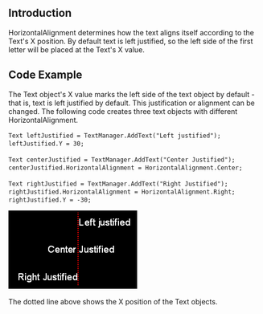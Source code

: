 ## Introduction

HorizontalAlignment determines how the text aligns itself according to the Text's X position. By default text is left justified, so the left side of the first letter will be placed at the Text's X value.

## Code Example

The Text object's X value marks the left side of the text object by default - that is, text is left justified by default. This justification or alignment can be changed. The following code creates three text objects with different HorizontalAlignment.

    Text leftJustified = TextManager.AddText("Left justified");
    leftJustified.Y = 30;

    Text centerJustified = TextManager.AddText("Center Justified");
    centerJustified.HorizontalAlignment = HorizontalAlignment.Center;

    Text rightJustified = TextManager.AddText("Right Justified");
    rightJustified.HorizontalAlignment = HorizontalAlignment.Right;
    rightJustified.Y = -30;

![](/media/2019-06-img_5d12e0b602322.png)

The dotted line above shows the X position of the Text objects.
